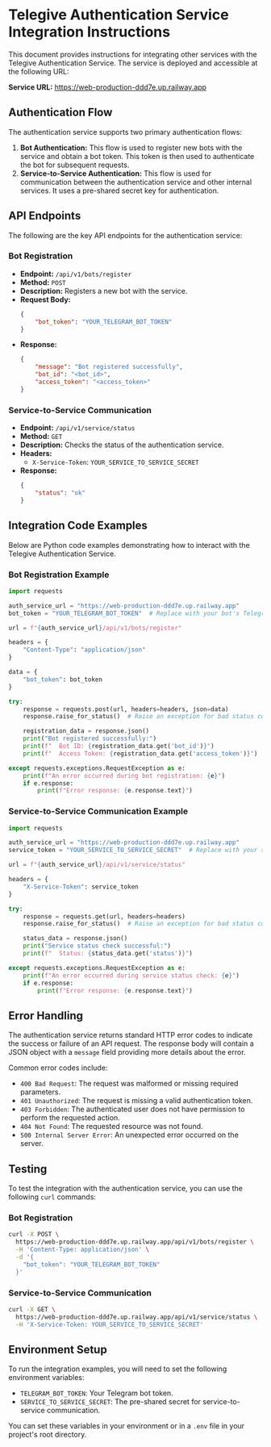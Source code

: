 # Telegive Authentication Service Integration Instructions

This document provides instructions for integrating other services with the Telegive Authentication Service. The service is deployed and accessible at the following URL:

**Service URL:** https://web-production-ddd7e.up.railway.app




## Authentication Flow

The authentication service supports two primary authentication flows:

1.  **Bot Authentication:** This flow is used to register new bots with the service and obtain a bot token. This token is then used to authenticate the bot for subsequent requests.
2.  **Service-to-Service Authentication:** This flow is used for communication between the authentication service and other internal services. It uses a pre-shared secret key for authentication.




## API Endpoints

The following are the key API endpoints for the authentication service:

### Bot Registration

*   **Endpoint:** `/api/v1/bots/register`
*   **Method:** `POST`
*   **Description:** Registers a new bot with the service.
*   **Request Body:**
    ```json
    {
        "bot_token": "YOUR_TELEGRAM_BOT_TOKEN"
    }
    ```
*   **Response:**
    ```json
    {
        "message": "Bot registered successfully",
        "bot_id": "<bot_id>",
        "access_token": "<access_token>"
    }
    ```

### Service-to-Service Communication

*   **Endpoint:** `/api/v1/service/status`
*   **Method:** `GET`
*   **Description:** Checks the status of the authentication service.
*   **Headers:**
    *   `X-Service-Token`: `YOUR_SERVICE_TO_SERVICE_SECRET`
*   **Response:**
    ```json
    {
        "status": "ok"
    }
    ```




## Integration Code Examples

Below are Python code examples demonstrating how to interact with the Telegive Authentication Service.

### Bot Registration Example

```python
import requests

auth_service_url = "https://web-production-ddd7e.up.railway.app"
bot_token = "YOUR_TELEGRAM_BOT_TOKEN"  # Replace with your bot's Telegram token

url = f"{auth_service_url}/api/v1/bots/register"

headers = {
    "Content-Type": "application/json"
}

data = {
    "bot_token": bot_token
}

try:
    response = requests.post(url, headers=headers, json=data)
    response.raise_for_status()  # Raise an exception for bad status codes

    registration_data = response.json()
    print("Bot registered successfully:")
    print(f"  Bot ID: {registration_data.get('bot_id')}")
    print(f"  Access Token: {registration_data.get('access_token')}")

except requests.exceptions.RequestException as e:
    print(f"An error occurred during bot registration: {e}")
    if e.response:
        print(f"Error response: {e.response.text}")

```

### Service-to-Service Communication Example

```python
import requests

auth_service_url = "https://web-production-ddd7e.up.railway.app"
service_token = "YOUR_SERVICE_TO_SERVICE_SECRET"  # Replace with your shared secret

url = f"{auth_service_url}/api/v1/service/status"

headers = {
    "X-Service-Token": service_token
}

try:
    response = requests.get(url, headers=headers)
    response.raise_for_status()  # Raise an exception for bad status codes

    status_data = response.json()
    print("Service status check successful:")
    print(f"  Status: {status_data.get('status')}")

except requests.exceptions.RequestException as e:
    print(f"An error occurred during service status check: {e}")
    if e.response:
        print(f"Error response: {e.response.text}")

```




## Error Handling

The authentication service returns standard HTTP error codes to indicate the success or failure of an API request. The response body will contain a JSON object with a `message` field providing more details about the error.

Common error codes include:

*   `400 Bad Request`: The request was malformed or missing required parameters.
*   `401 Unauthorized`: The request is missing a valid authentication token.
*   `403 Forbidden`: The authenticated user does not have permission to perform the requested action.
*   `404 Not Found`: The requested resource was not found.
*   `500 Internal Server Error`: An unexpected error occurred on the server.




## Testing

To test the integration with the authentication service, you can use the following `curl` commands:

### Bot Registration

```bash
curl -X POST \
  https://web-production-ddd7e.up.railway.app/api/v1/bots/register \
  -H 'Content-Type: application/json' \
  -d '{
    "bot_token": "YOUR_TELEGRAM_BOT_TOKEN"
  }'
```

### Service-to-Service Communication

```bash
curl -X GET \
  https://web-production-ddd7e.up.railway.app/api/v1/service/status \
  -H 'X-Service-Token: YOUR_SERVICE_TO_SERVICE_SECRET'
```




## Environment Setup

To run the integration examples, you will need to set the following environment variables:

*   `TELEGRAM_BOT_TOKEN`: Your Telegram bot token.
*   `SERVICE_TO_SERVICE_SECRET`: The pre-shared secret for service-to-service communication.

You can set these variables in your environment or in a `.env` file in your project's root directory.


